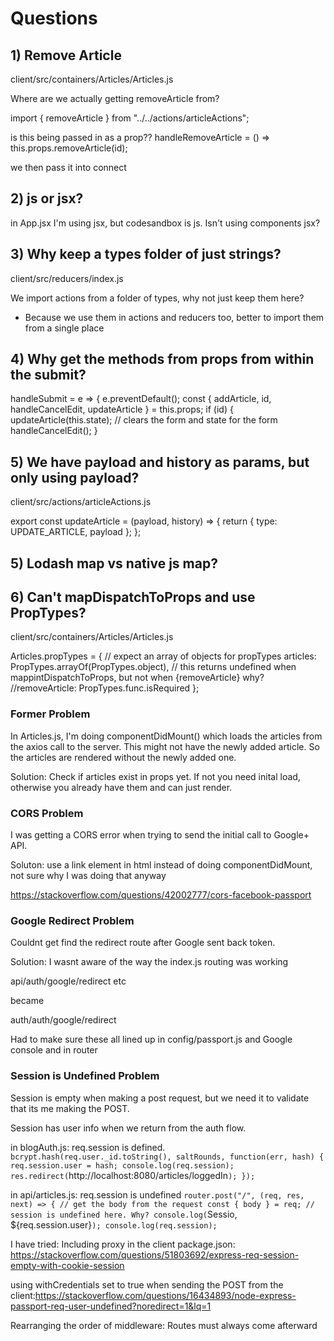# Questions

## 1) Remove Article

client/src/containers/Articles/Articles.js

Where are we actually getting removeArticle from?

import { removeArticle } from "../../actions/articleActions";

is this being passed in as a prop??
handleRemoveArticle = () => this.props.removeArticle(id);

we then pass it into connect

## 2) js or jsx?

in App.jsx I'm using jsx, but codesandbox is js. Isn't using components jsx?

## 3) Why keep a types folder of just strings?

client/src/reducers/index.js

We import actions from a folder of types, why not just keep them here?

-   Because we use them in actions and reducers too, better to import them from a single place

## 4) Why get the methods from props from within the submit?

handleSubmit = e => {
e.preventDefault();
const { addArticle, id, handleCancelEdit, updateArticle } = this.props;
if (id) {
updateArticle(this.state);
// clears the form and state for the form
handleCancelEdit();
}

## 5) We have payload and history as params, but only using payload?

client/src/actions/articleActions.js

export const updateArticle = (payload, history) => {
return {
type: UPDATE_ARTICLE,
payload
};
};

## 5) Lodash map vs native js map?

## 6) Can't mapDispatchToProps and use PropTypes?

client/src/containers/Articles/Articles.js

Articles.propTypes = {
// expect an array of objects for propTypes
articles: PropTypes.arrayOf(PropTypes.object),
// this returns undefined when mappintDispatchToProps, but not when {removeArticle} why?
//removeArticle: PropTypes.func.isRequired
};

### Former Problem

In Articles.js, I'm doing componentDidMount() which loads the articles from the axios call to the server. This might not have the newly added article. So the articles are rendered without the newly added one.

Solution: Check if articles exist in props yet. If not you need inital load, otherwise you already have them and can just render.

### CORS Problem

I was getting a CORS error when trying to send the initial call to Google+ API.

Soluton: use a link element in html instead of doing componentDidMount, not sure why I was doing that anyway

https://stackoverflow.com/questions/42002777/cors-facebook-passport

### Google Redirect Problem

Couldnt get find the redirect route after Google sent back token.

Solution: I wasnt aware of the way the index.js routing was working

api/auth/google/redirect etc

became

auth/auth/google/redirect

Had to make sure these all lined up in config/passport.js and Google console and in router

### Session is Undefined Problem

Session is empty when making a post request, but we need it to validate that its me making the POST.

Session has user info when we return from the auth flow.

in blogAuth.js: req.session is defined.
`bcrypt.hash(req.user._id.toString(), saltRounds, function(err, hash) { req.session.user = hash; console.log(req.session); res.redirect(`http://localhost:8080/articles/loggedIn`);
});`

in api/articles.js: req.session is undefined
`router.post("/", (req, res, next) => { // get the body from the request const { body } = req; // session is undefined here. Why? console.log(`Sessio, ${req.session.user}`); console.log(req.session);`

I have tried:
Including proxy in the client package.json: https://stackoverflow.com/questions/51803692/express-req-session-empty-with-cookie-session

using withCredentials set to true when sending the POST from the client:https://stackoverflow.com/questions/16434893/node-express-passport-req-user-undefined?noredirect=1&lq=1

Rearranging the order of middleware:
Routes must always come afterward
